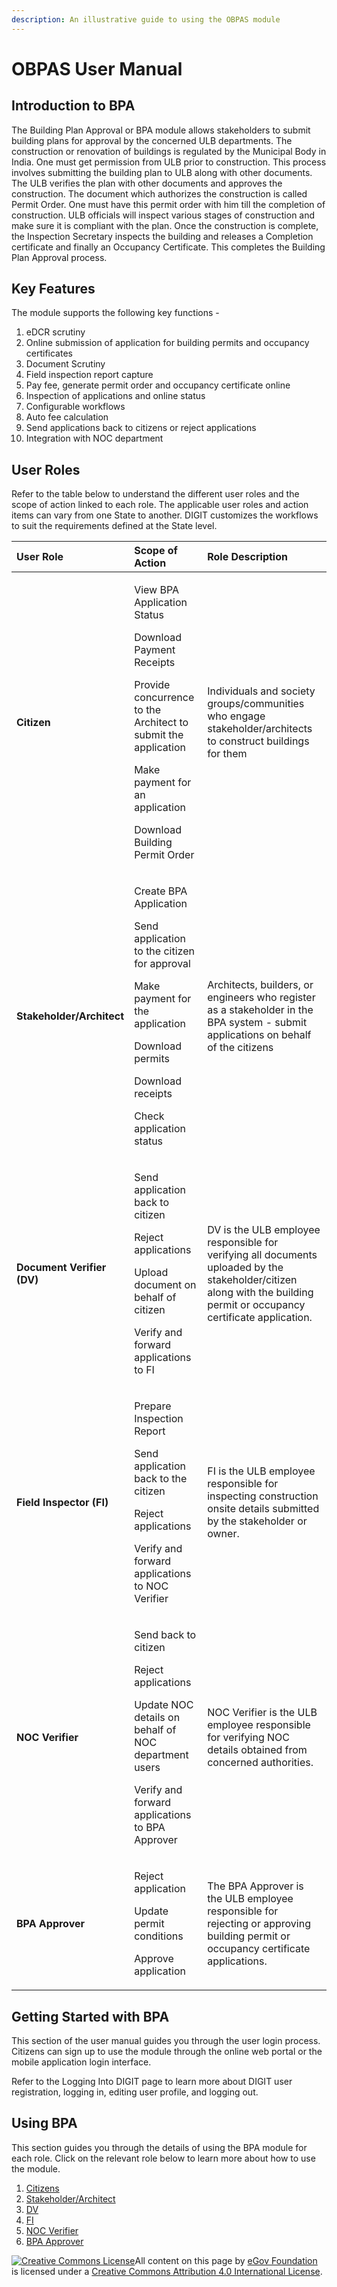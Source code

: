 ```yaml
---
description: An illustrative guide to using the OBPAS module
---
```


# OBPAS User Manual

## **Introduction to BPA**

The Building Plan Approval or BPA module allows stakeholders to submit building plans for approval by the concerned ULB departments. The construction or renovation of buildings is regulated by the Municipal Body in India. One must get permission from ULB prior to construction. This process involves submitting the building plan to ULB along with other documents. The ULB verifies the plan with other documents and approves the construction. The document which authorizes the construction is called Permit Order. One must have this permit order with him till the completion of construction. ULB officials will inspect various stages of construction and make sure it is compliant with the plan. Once the construction is complete, the Inspection Secretary inspects the building and releases a Completion certificate and finally an Occupancy Certificate. This completes the Building Plan Approval process.

## Key Features

The module supports the following key functions -

1. eDCR scrutiny
2. Online submission of application for building permits and occupancy certificates
3. Document Scrutiny
4. Field inspection report capture
5. Pay fee, generate permit order and occupancy certificate online
6. Inspection of applications and online status
7. Configurable workflows
8. Auto fee calculation
9. Send applications back to citizens or reject applications
10. Integration with NOC department

## User Roles

Refer to the table below to understand the different user roles and the scope of action linked to each role. The applicable user roles and action items can vary from one State to another. DIGIT customizes the workflows to suit the requirements defined at the State level.

<table>
  <thead>
    <tr>
      <th style="text-align:left"><b>User Role</b>
      </th>
      <th style="text-align:left"><b>Scope of Action</b>
      </th>
      <th style="text-align:left"><b>Role Description</b>
      </th>
    </tr>
  </thead>
  <tbody>
    <tr>
      <td style="text-align:left"><b>Citizen</b>
      </td>
      <td style="text-align:left">
        <p>View BPA Application Status</p>
        <p>Download Payment Receipts</p>
        <p>Provide concurrence to the Architect to submit the application</p>
        <p>Make payment for an application</p>
        <p>Download Building Permit Order</p>
      </td>
      <td style="text-align:left">Individuals and society groups/communities who engage stakeholder/architects
        to construct buildings for them</td>
    </tr>
    <tr>
      <td style="text-align:left"><b>Stakeholder/Architect</b>
      </td>
      <td style="text-align:left">
        <p>Create BPA Application</p>
        <p>Send application to the citizen for approval</p>
        <p>Make payment for the application</p>
        <p>Download permits</p>
        <p>Download receipts</p>
        <p>Check application status</p>
      </td>
      <td style="text-align:left">Architects, builders, or engineers who register as a stakeholder in the
        BPA system - submit applications on behalf of the citizens</td>
    </tr>
    <tr>
      <td style="text-align:left"><b>Document Verifier (DV)</b>
      </td>
      <td style="text-align:left">
        <p>Send application back to citizen</p>
        <p>Reject applications</p>
        <p>Upload document on behalf of citizen</p>
        <p>Verify and forward applications to FI</p>
      </td>
      <td style="text-align:left">DV is the ULB employee responsible for verifying all documents uploaded
        by the stakeholder/citizen along with the building permit or occupancy
        certificate application.</td>
    </tr>
    <tr>
      <td style="text-align:left"><b>Field Inspector (FI)</b>
      </td>
      <td style="text-align:left">
        <p>Prepare Inspection Report</p>
        <p>Send application back to the citizen</p>
        <p>Reject applications</p>
        <p>Verify and forward applications to NOC Verifier</p>
      </td>
      <td style="text-align:left">FI is the ULB employee responsible for inspecting construction onsite
        details submitted by the stakeholder or owner.</td>
    </tr>
    <tr>
      <td style="text-align:left"><b>NOC Verifier</b>
      </td>
      <td style="text-align:left">
        <p>Send back to citizen</p>
        <p>Reject applications</p>
        <p>Update NOC details on behalf of NOC department users</p>
        <p>Verify and forward applications to BPA Approver
          <br />
        </p>
      </td>
      <td style="text-align:left">NOC Verifier is the ULB employee responsible for verifying NOC details
        obtained from concerned authorities.</td>
    </tr>
    <tr>
      <td style="text-align:left"><b>BPA Approver</b>
      </td>
      <td style="text-align:left">
        <p>Reject application</p>
        <p>Update permit conditions</p>
        <p>Approve application</p>
      </td>
      <td style="text-align:left">The BPA Approver is the ULB employee responsible for rejecting or approving
        building permit or occupancy certificate applications.</td>
    </tr>
  </tbody>
</table>

## **Getting Started with BPA**

This section of the user manual guides you through the user login process. Citizens can sign up to use the module through the online web portal or the mobile application login interface.

Refer to the Logging Into DIGIT page to learn more about DIGIT user registration, logging in, editing user profile, and logging out.

## **Using BPA**

This section guides you through the details of using the BPA module for each role. Click on the relevant role below to learn more about how to use the module.

1. [Citizens](obpas-citizen-user-manual.md#citizens)
2. [Stakeholder/Architect](obpas-citizen-user-manual.md#stakeholders)
3. [DV](obpas-employee-user-manual.md#document-verifier-dv)
4. [FI](obpas-employee-user-manual.md#field-inspector-fi)
5. [NOC Verifier](obpas-employee-user-manual.md#noc-verifier)
6. [BPA Approver](obpas-employee-user-manual.md#bpa-approver)

[![Creative Commons License](https://i.creativecommons.org/l/by/4.0/80x15.png)](http://creativecommons.org/licenses/by/4.0/)All content on this page by [eGov Foundation ](https://egov.org.in/)is licensed under a [Creative Commons Attribution 4.0 International License](http://creativecommons.org/licenses/by/4.0/).

